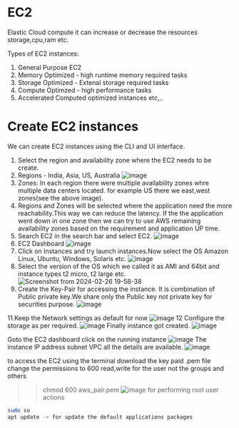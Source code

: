 
# EC2
Elastic Cloud compute it can increase or decrease the resources storage,cpu,ram etc.

Types of EC2 instances:
1. General Purpose EC2
2. Memory Optimized - high runtime memory required tasks
3. Storage Optimized - Extenal storage required tasks
4. Compute Optimzed - high performance tasks
5. Accelerated Computed optimized instances
etc,..
# Create EC2 instances
We can create EC2 instances using the CLI and UI interface.
1. Select the region and availability zone where the EC2 needs to be create.
2. Regions - India, Asia, US, Australia
   ![image](https://github.com/mallikharjuna160003/30-Days-of-AWS/assets/74324685/12d19d86-9131-41b7-92ee-af2e45678c64)
3. Zones: In each region there were multiple availability zones whre multiple data centers located.
   for example US there we east,west zones(see the above image).
4. Regions and Zones will be selected where the application need the more reachability.This way we can reduce the latency.
   If the the application went down in one zone then we can try to use AWS remaining availability zones based on the requirement and application UP time.
5. Search EC2 in the search bar and select EC2.
   ![image](https://github.com/mallikharjuna160003/30-Days-of-AWS/assets/74324685/1b71979f-0e09-46f0-8492-94f752c5b701)
6. EC2 Dashboard 
   ![image](https://github.com/mallikharjuna160003/30-Days-of-AWS/assets/74324685/0d191368-af33-47df-89fe-37123f5dcc24)
7. Click on Instances and try launch instances.Now select the OS Amazon Linux, Ubuntu, Windows, Solaris etc.
![image](https://github.com/mallikharjuna160003/30-Days-of-AWS/assets/74324685/a6ddaee1-48f8-4988-a9a8-7607f100af80)
8. Select the version of the OS which we called it as AMI and 64bit and instance types t2 micro, t2 large etc.
   ![Screenshot from 2024-02-26 19-58-38](https://github.com/mallikharjuna160003/30-Days-of-AWS/assets/74324685/cd4d6005-7f7d-4f22-aca8-deb1c5062f69)
10. Create the Key-Pair for accessing the instance. It is combination of Public private key.We share only the Public key not private key for securities purpose.
    ![image](https://github.com/mallikharjuna160003/30-Days-of-AWS/assets/74324685/b66acb59-c64f-42fd-8128-d40ba2a09d1b)

11.Keep the Network settings as default for now
![image](https://github.com/mallikharjuna160003/30-Days-of-AWS/assets/74324685/0dbfd649-5b9e-4c30-b68f-4a24c7459fbb)
12 Configure the storage as per required.
![image](https://github.com/mallikharjuna160003/30-Days-of-AWS/assets/74324685/09b53a10-6573-4a59-bba5-d567c5936b8c)
Finally instance got created.
![image](https://github.com/mallikharjuna160003/30-Days-of-AWS/assets/74324685/e4dcc181-960a-4165-8551-19743797cca7)

Goto the EC2 dashboard click on the running instance
![image](https://github.com/mallikharjuna160003/30-Days-of-AWS/assets/74324685/73792d72-b9d4-4ecf-be5f-1990dcb4d393)
The instance IP address subnet VPC all the details are available.
![image](https://github.com/mallikharjuna160003/30-Days-of-AWS/assets/74324685/a415d0b9-6994-4bb8-9824-9fc2a67cd62b)

to access the EC2 using the terminal download the key paid .pem file change the permissions to 600 read,write for the user not the groups and others
>> chmod 600 aws_pair.pem
![image](https://github.com/mallikharjuna160003/30-Days-of-AWS/assets/74324685/34ad3a8d-8097-4726-8f31-8c6414fecd2e)
for performing root user actions
```sh
sudo su
apt update -> for update the default applications packages
```






